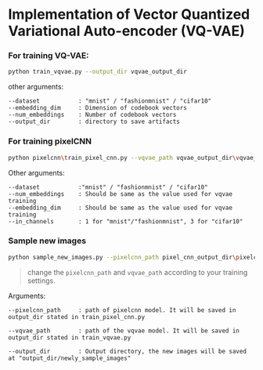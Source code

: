 # Implementation of Vector Quantized Variational Auto-encoder (VQ-VAE)

### For training VQ-VAE:
```bash
python train_vqvae.py --output_dir vqvae_output_dir
```
other arguments:
```
--dataset           : "mnist" / "fashionmnist" / "cifar10"
--embedding_dim     : Dimension of codebook vectors
--num_embeddings    : Number of codebook vectors
--output_dir        : directory to save artifacts
```

### For training pixelCNN 
```bash
python pixelcnn\train_pixel_cnn.py --vqvae_path vqvae_output_dir\vqvae_model_3.pth --dataset mnist --output_dir pixel_cnn_output_dir 
```

Other arguments:
```
--dataset           :"mnist" / "fashionmnist" / "cifar10"
--num_embeddings    : Should be same as the value used for vqvae training
--embedding_dim     : Should be same as the value used for vqvae training
--in_channels       : 1 for "mnist"/"fashionmnist", 3 for "cifar10"
```

### Sample new images
```bash
python sample_new_images.py --pixelcnn_path pixel_cnn_output_dir\pixelcnn_30.pth --vqvae_path vqvae_output_dir\vqvae_model_3.pth --output_dir vqvae_output_dir
```

> change the `pixelcnn_path` and `vqvae_path` according to your training settings. 

Arguments:
```
--pixelcnn_path     : path of pixelcnn model. It will be saved in output_dir stated in train_pixel_cnn.py

--vqvae_path        : path of the vqvae model. It will be saved in output_dir stated in train_vqvae.py

--output_dir        : Output directory, the new images will be saved at "output_dir/newly_sample_images"
```
